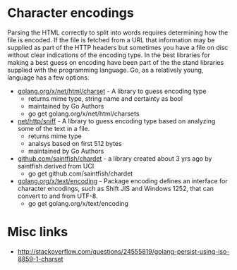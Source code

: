 
# Character encodings

Parsing the HTML correctly to split into words requires determining how the
file is encoded. If the file is fetched from a URL that information may be
supplied as part of the HTTP headers but sometimes you have a file on disc
without clear indications of the encoding type. In the best libraries for
making a best guess on encoding have been part of the the stand libraries
supplied with the programming language.  Go, as a relatively young, language
has a few options.

+ [golang.org/x/net/html/charset](https://godoc.org/golang.org/x/net/html/charset) - A library to guess encoding type
    + returns mime type, string name and certainty as bool
    + maintained by Go Authors
    + go get golang.org/x/net/html/charsets
+ [net/http/sniff](https://golang.org/src/net/http/sniff.go) - A library to guess encoding type based on analyzing some of the text in a file.
    + returns mime type
    + analsys based on first 512 bytes
    + maintained by Go Authors
+ [github.com/saintfish/chardet](https://github.com/saintfish/chardet) - a library created about 3 yrs ago by saintfish derived from UCI
    + go get github.com/saintfish/chardet
+ [golang.org/x/text/encoding](https://godoc.org/golang.org/x/text/encoding) - Package encoding defines an interface for character encodings, such as Shift JIS and Windows 1252, that can convert to and from UTF-8.
    + go get golang.org/x/text/encoding


# Misc links

+ http://stackoverflow.com/questions/24555819/golang-persist-using-iso-8859-1-charset

